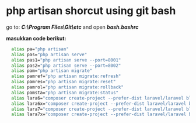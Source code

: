  # php artisan shorcut using git bash
 
 go to: ***C:\Program Files\Git\etc*** and open ***bash.bashrc***

 **masukkan code berikut:** 
 
```bash
  alias pa="php artisan" 
  alias pas="php artisan serve" 
  alias pas1="php artisan serve --port=8001" 
  alias pas2="php artisan serve --port=8002" 
  alias pam="php artisan migrate" 
  alias pamref="php artisan migrate:refresh" 
  alias pamres="php artisan migrate:reset" 
  alias pamrol="php artisan migrate:rollback" 
  alias pamsta="php artisan migrate:status" 
  alias lara6="composer create-project --prefer-dist laravel/laravel blog '6'"
  alias lara6x="composer create-project --prefer-dist laravel/laravel blog '6.\* '"
  alias lara7="composer create-project --prefer-dist laravel/laravel blog '7'"
  alias lara7x="composer create-project --prefer-dist laravel/laravel blog '7.\* '"
  ```


 
